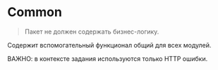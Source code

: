 # Common

> Пакет не должен содержать бизнес-логику.

Содержит вспомогательный функционал общий для всех модулей.

ВАЖНО: в контексте задания используются только HTTP ошибки.
